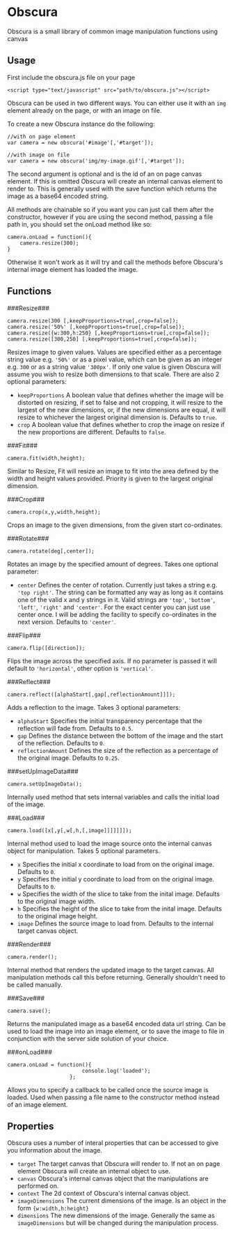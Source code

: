 Obscura
=======

Obscura is a small library of common image manipulation functions using canvas

Usage
-----

First include the obscura.js file on your page

	<script type="text/javascript" src="path/to/obscura.js"></script>

Obscura can be used in two different ways.  You can either use it with an `img` element already on the page, or with an image on file.

To create a new Obscura instance do the following:

	//with on page element
	var camera = new obscura('#image'[,'#target']);

	//with image on file
	var camera = new obscura('img/my-image.gif'[,'#target']);

The second argument is optional and is the id of an on page canvas element.  If this is omitted Obscura will create an internal canvas element to render to.  This is 
generally used with the save function which returns the image as a base64 encoded string.

All methods are chainable so if you want you can just call them after the constructor, however if you are using the second method, passing a file path in, you should
set the onLoad method like so:

	camera.onLoad = function(){
		camera.resize(300);
	}

Otherwise it won't work as it will try and call the methods before Obscura's internal image element has loaded the image.

Functions
---------

###Resize###

	camera.resize(300 [,keepProportions=true[,crop=false]);
	camera.resize('50%' [,keepProportions=true[,crop=false]);
	camera.resize({w:300,h:250} [,keepProportions=true[,crop=false]);
	camera.resize([300,250] [,keepProportions=true[,crop=false]);

Resizes image to given values. Values are specified either as a percentage string value e.g. `'50%'` or as a pixel value, which can be given as an integer e.g. `300` or as a string value `'300px'`. If only one value is given Obscura will 
assume you wish to resize both dimensions to that scale. There are also 2 optional parameters:

- `keepProportions` A boolean value that defines whether the image will be distorted on resizing, if set to false and not cropping, it will resize to the largest of the new dimensions, or, if the new dimensions
are equal, it will resize to whichever the largest original dimension is. Defaults to `true`.
- `crop` A boolean value that defines whether to crop the image on resize if the new proportions are different.  Defaults to `false`.

###Fit###

	camera.fit(width,height);

Similar to Resize, Fit will resize an image to fit into the area defined by the width and height values provided.  Priority is given to the largest original dimension.

###Crop###

	camera.crop(x,y,width,height);

Crops an image to the given dimensions, from the given start co-ordinates.

###Rotate###

	camera.rotate(deg[,center]);

Rotates an image by the specified amount of degrees.  Takes one optional parameter:

- `center` Defines the center of rotation.  Currently just takes a string e.g. `'top right'`.  The string can be formatted any way as long as it contains one of the valid x and y strings in it.  Valid strings are `'top'`, `'bottom'`, `'left'`, `'right'` and `'center'`. 
For the exact center you can just use center once.  I will be adding the facility to specify co-ordinates in the next version. Defaults to `'center'`.

###Flip###

	camera.flip([direction]);

Flips the image across the specified axis.  If no parameter is passed it will default to `'horizontal'`, other option is `'vertical'`.

###Reflect###

	camera.reflect([alphaStart[,gap[,reflectionAmount]]]);
	
Adds a reflection to the image. Takes 3 optional parameters:

- `alphaStart` Specifies the initial transparency percentage that the reflection will fade from. Defaults to `0.5`.
- `gap` Defines the distance between the bottom of the image and the start of the reflection. Defaults to `0`.
- `reflectionAmount` Defines the size of the reflection as a percentage of the original image. Defaults to `0.25`.

###setUpImageData###

	camera.setUpImageData();

Internally used method that sets internal variables and calls the initial load of the image.

###Load###

	camera.load([x[,y[,w[,h,[,image]]]]]]]);

Internal method used to load the image source onto the internal canvas object for manipulation.  Takes 5 optional parameters.

- `x` Specifies the initial x coordinate to load from on the original image.  Defaults to `0`.
- `y` Specifies the initial y coordinate to load from on the original image.  Defaults to `0`.
- `w` Specifies the width of the slice to take from the inital image.  Defaults to the original image width.
- `h` Specifies the height of the slice to take from the inital image.  Defaults to the original image height.
- `image` Defines the source image to load from.  Defaults to the internal target canvas object.

###Render###

	camera.render();

Internal method that renders the updated image to the target canvas.  All manipulation methods call this before returning.  Generally shouldn't need to be called manually.

###Save###

	camera.save();

Returns the manipulated image as a base64 encoded data url string.  Can be used to load the image into an image element, or to save the image to file in conjunction with the server side solution of your choice.

###onLoad###

	camera.onLoad = function(){
							console.log('loaded');
						};

Allows you to specify a callback to be called once the source image is loaded.  Used when passing a file name to the constructor method instead of an image element.

Properties
----------

Obscura uses a number of interal properties that can be accessed to give you information about the image.

- `target` The target canvas that Obscura will render to.  If not an on page element Obscura will create an internal object to use.
- `canvas` Obscura's internal canvas object that the manipulations are performed on.
- `context` The 2d context of Obscura's internal canvas object.
- `imageDimensions` The current dimensions of the image.  Is an object in the form `{w:width,h:height}`
- `dimensions` The new dimensions of the image.  Generally the same as `imageDimensions` but will be changed during the manipulation process.
